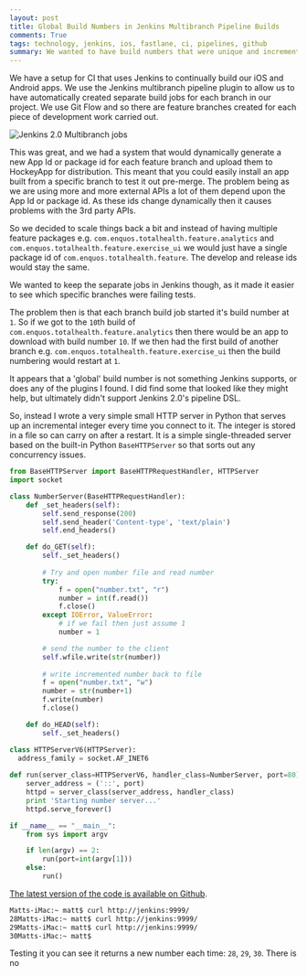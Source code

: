 ```yaml
---
layout: post
title: Global Build Numbers in Jenkins Multibranch Pipeline Builds
comments: True
tags: technology, jenkins, ios, fastlane, ci, pipelines, github
summary: We wanted to have build numbers that were unique and incremental across all of our build jobs. Here is how I did it with a small python microservice.
---
```


We have a setup for CI that uses Jenkins to continually build our iOS and Android apps. We use the Jenkins multibranch pipeline plugin to allow us to have automatically created separate build jobs for each branch in our project. We use Git Flow and so there are feature branches created for each piece of development work carried out.

![Jenkins 2.0 Multibranch jobs](/public/jenkins_multibranch_view.png)

This was great, and we had a system that would dynamically generate a new App Id or package id for each feature branch and upload them to HockeyApp for distribution. This meant that you could easily install an app built from a specific branch to test it out pre-merge. The problem being as we are using more and more external APIs a lot of them depend upon the App Id or package id. As these ids change dynamically then it causes problems with the 3rd party APIs.

So we decided to scale things back a bit and instead of having multiple feature packages e.g. `com.enquos.totalhealth.feature.analytics` and `com.enquos.totalhealth.feature.exercise_ui` we would just have a single package id of `com.enquos.totalhealth.feature`. The develop and release ids would stay the same. 

We wanted to keep the separate jobs in Jenkins though, as it made it easier to see which specific branches were failing tests. 

The problem then is that each branch build job started it's build number at `1`. So if we got to the `10`th build of `com.enquos.totalhealth.feature.analytics` then there would be an app to download with build number `10`. If we then had the first build of another branch e.g.  `com.enquos.totalhealth.feature.exercise_ui` then the build numbering would restart at `1`.

It appears that a 'global' build number is not something Jenkins supports, or does any of the plugins I found. I did find some that looked like they might help, but ultimately didn't support Jenkins 2.0's pipeline DSL.

So, instead I wrote a very simple small HTTP server in Python that serves up an incremental integer every time you connect to it. The integer is stored in a file so can carry on after a restart. It is a simple single-threaded server based on the built-in Python `BaseHTTPServer` so that sorts out any concurrency issues. 

```python
from BaseHTTPServer import BaseHTTPRequestHandler, HTTPServer
import socket

class NumberServer(BaseHTTPRequestHandler):
    def _set_headers(self):
        self.send_response(200)
        self.send_header('Content-type', 'text/plain')
        self.end_headers()

    def do_GET(self):
        self._set_headers()
        
        # Try and open number file and read number
        try:
            f = open("number.txt", "r")
            number = int(f.read())
            f.close()
        except IOError, ValueError:
            # if we fail then just assume 1
            number = 1

        # send the number to the client
        self.wfile.write(str(number))
        
        # write incremented number back to file
        f = open("number.txt", "w")
        number = str(number+1)
        f.write(number)
        f.close()

    def do_HEAD(self):
        self._set_headers()

class HTTPServerV6(HTTPServer):
  address_family = socket.AF_INET6        
        
def run(server_class=HTTPServerV6, handler_class=NumberServer, port=80):
    server_address = ('::', port)
    httpd = server_class(server_address, handler_class)
    print 'Starting number server...'
    httpd.serve_forever()

if __name__ == "__main__":
    from sys import argv

    if len(argv) == 2:
        run(port=int(argv[1]))
    else:
        run()

```

[The latest version of the code is available on Github](https://github.com/hammertoe/numberserver). 

```bash
Matts-iMac:~ matt$ curl http://jenkins:9999/
28Matts-iMac:~ matt$ curl http://jenkins:9999/
29Matts-iMac:~ matt$ curl http://jenkins:9999/
30Matts-iMac:~ matt$ 
```

Testing it you can see it returns a new number each time: `28`, `29`, `30`. There is no 